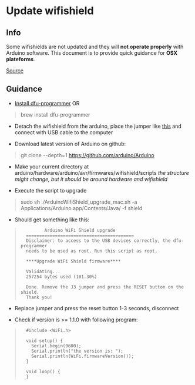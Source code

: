 # Update wifishield

## Info

Some wifishields are not updated and they will **not operate properly** with Arduino software.
This document is to provide quick guidance for **OSX plateforms**.

[Source](http://katrinaeg.com/arduino-wifi-firmware-upgrade.html)

## Guidance

- [Install dfu-programmer](http://dfu-programmer.github.io/) OR 

>	brew install dfu-programmer

- Detach the wifishield from the arduino, place the jumper like [this](http://katrinaeg.com/images/arduino/arduino-wifi-jumper.jpg) and connect with USB cable to the computer

- Download latest version of Arduino on github:

>	git clone --depth=1 https://github.com/arduino/Arduino

- Make your current directory at arduino/hardware/arduino/avr/firmwares/wifishield/scripts
*the structure might change, but it should be around hardware and wifishield*

- Execute the script to upgrade

>	sudo sh ./ArduinoWifiShield_upgrade_mac.sh -a Applications/Arduino.app/Contents/Java/ -f shield

- Should get something like this:

>		       Arduino WiFi Shield upgrade
>		=========================================
>		Disclaimer: to access to the USB devices correctly, the dfu-programmer
>		needs to be used as root. Run this script as root.
>
>		****Upgrade WiFi Shield firmware****
>
>		Validating...
>		257254 bytes used (101.30%)
>
>		Done. Remove the J3 jumper and press the RESET button on the shield.
>		Thank you!

- Replace jumper and press the reset button 1-3 seconds, disconnect

- Check if version is >= 1.1.0 with following program:

>		#include <WiFi.h>
>
>		void setup() {
>		  Serial.begin(9600);
>		  Serial.println("the version is: ");
>		  Serial.println(WiFi.firmwareVersion());
>		}
>
>		void loop() {
>		}
